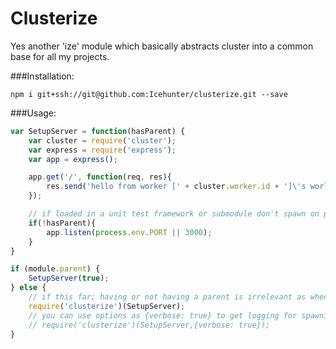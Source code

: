 # Clusterize

Yes another 'ize' module which basically abstracts cluster into a common base for all my projects.

###Installation:
``` text
npm i git+ssh://git@github.com:Icehunter/clusterize.git --save
```

###Usage:
``` javascript
var SetupServer = function(hasParent) {
    var cluster = require('cluster');
    var express = require('express');
    var app = express();

    app.get('/', function(req, res){
        res.send('hello from worker [' + cluster.worker.id + ']\'s world');
    });

    // if loaded in a unit test framework or submodule don't spawn on port
    if(!hasParent){
        app.listen(process.env.PORT || 3000);
    }
}

if (module.parent) {
    SetupServer(true);
} else {
    // if this far; having or not having a parent is irrelevant as when loaded by cluster it will always be a child
    require('clusterize')(SetupServer);
    // you can use options as {verbose: true} to get logging for spawning and death/disconnection of a worker
    // require('clusterize')(SetupServer,{verbose: true});
}
```

